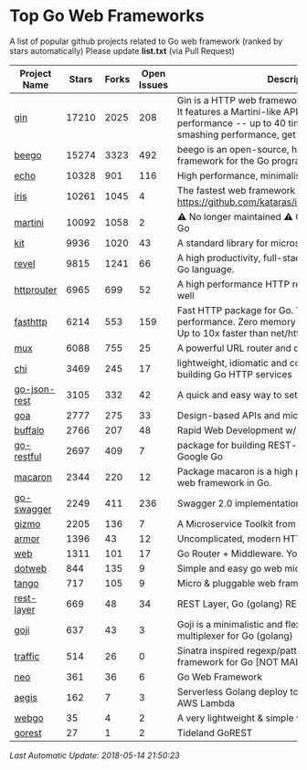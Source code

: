 # Top Go Web Frameworks
A list of popular github projects related to Go web framework (ranked by stars automatically)
Please update **list.txt** (via Pull Request)

| Project Name | Stars | Forks | Open Issues | Description |
| ------------ | ----- | ----- | ----------- | ----------- |
| [gin](https://github.com/gin-gonic/gin) | 17210 | 2025 | 208 | Gin is a HTTP web framework written in Go (Golang). It features a Martini-like API with much better performance -- up to 40 times faster. If you need smashing performance, get yourself some Gin. |
| [beego](https://github.com/astaxie/beego) | 15274 | 3323 | 492 | beego is an open-source, high-performance web framework for the Go programming language. |
| [echo](https://github.com/labstack/echo) | 10328 | 901 | 116 | High performance, minimalist Go web framework |
| [iris](https://github.com/kataras/iris) | 10261 | 1045 | 4 | The fastest web framework for Go in (THIS) Earth https://github.com/kataras/iris/tree/master/_examples |
| [martini](https://github.com/go-martini/martini) | 10092 | 1058 | 2 | ⚠️ No longer maintained ⚠️  Classy web framework for Go |
| [kit](https://github.com/go-kit/kit) | 9936 | 1020 | 43 | A standard library for microservices. |
| [revel](https://github.com/revel/revel) | 9815 | 1241 | 66 | A high productivity, full-stack web framework for the Go language. |
| [httprouter](https://github.com/julienschmidt/httprouter) | 6965 | 699 | 52 | A high performance HTTP request router that scales well |
| [fasthttp](https://github.com/valyala/fasthttp) | 6214 | 553 | 159 | Fast HTTP package for Go. Tuned for high performance. Zero memory allocations in hot paths. Up to 10x faster than net/http |
| [mux](https://github.com/gorilla/mux) | 6088 | 755 | 25 | A powerful URL router and dispatcher for golang. |
| [chi](https://github.com/go-chi/chi) | 3469 | 245 | 17 | lightweight, idiomatic and composable router for building Go HTTP services |
| [go-json-rest](https://github.com/ant0ine/go-json-rest) | 3105 | 332 | 42 | A quick and easy way to setup a RESTful JSON API |
| [goa](https://github.com/goadesign/goa) | 2777 | 275 | 33 | Design-based APIs and microservices in Go |
| [buffalo](https://github.com/gobuffalo/buffalo) | 2766 | 207 | 48 | Rapid Web Development w/ Go |
| [go-restful](https://github.com/emicklei/go-restful) | 2697 | 409 | 7 | package for building REST-style Web Services using Google Go |
| [macaron](https://github.com/go-macaron/macaron) | 2344 | 220 | 12 | Package macaron is a high productive and modular web framework in Go. |
| [go-swagger](https://github.com/go-swagger/go-swagger) | 2249 | 411 | 236 | Swagger 2.0 implementation for go |
| [gizmo](https://github.com/NYTimes/gizmo) | 2205 | 136 | 7 | A Microservice Toolkit from The New York Times |
| [armor](https://github.com/labstack/armor) | 1396 | 43 | 12 | Uncomplicated, modern HTTP server |
| [web](https://github.com/gocraft/web) | 1311 | 101 | 17 | Go Router + Middleware. Your Contexts. |
| [dotweb](https://github.com/devfeel/dotweb) | 844 | 135 | 9 | Simple and easy go web micro framework |
| [tango](https://github.com/lunny/tango) | 717 | 105 | 9 | Micro & pluggable web framework for Go |
| [rest-layer](https://github.com/rs/rest-layer) | 669 | 48 | 34 | REST Layer, Go (golang) REST API framework |
| [goji](https://github.com/goji/goji) | 637 | 43 | 3 | Goji is a minimalistic and flexible HTTP request multiplexer for Go (golang) |
| [traffic](https://github.com/pilu/traffic) | 514 | 26 | 0 | Sinatra inspired regexp/pattern mux and web framework for Go [NOT MAINTAINED] |
| [neo](https://github.com/ivpusic/neo) | 361 | 36 | 6 | Go Web Framework |
| [aegis](https://github.com/tmaiaroto/aegis) | 162 | 7 | 3 | Serverless Golang deploy tool and framework for AWS Lambda |
| [webgo](https://github.com/bnkamalesh/webgo) | 35 | 4 | 2 | A very lightweight & simple web framework for Go |
| [gorest](https://github.com/tideland/gorest) | 27 | 1 | 2 | Tideland GoREST |

*Last Automatic Update: 2018-05-14 21:50:23*